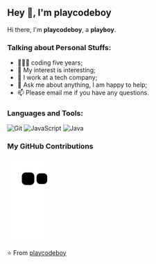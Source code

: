 <a href="https://github.com/playcodeboy/playcodeboy"></a>
## Hey 👋, I'm playcodeboy

Hi there, I'm **playcodeboy**, a **playboy**.

### Talking about Personal Stuffs:

- 👨🏽‍💻 coding five years;
- 🤔 My interest is interesting;
- 💼 I work at a tech company;
- 💬 Ask me about anything, I am happy to help;
- 📫 Please email me if you have any questions.

### Languages and Tools:

![Git](https://img.shields.io/badge/Git-F05032?style=flat-square&logo=Git&logoColor=white)
![JavaScript](https://img.shields.io/badge/JavaScript-F7DF1E?style=flat-square&logo=JavaScript&logoColor=white)
![Java](https://img.shields.io/badge/java-1.8-blue)

### My GitHub Contributions

![](https://raw.githubusercontent.com/playcodeboy/playcodeboy/main/assets/github-contribution-grid-snake.svg)


⭐️ From [playcodeboy](https://github.com/playcodeboy)
